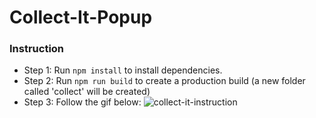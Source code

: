 # Collect-It-Popup

### Instruction

- Step 1: Run `npm install` to install dependencies.
- Step 2: Run `npm run build` to create a production build (a new folder called 'collect' will be created)
- Step 3: Follow the gif below:
  ![collect-it-instruction](https://user-images.githubusercontent.com/19438339/170416879-d06067eb-fbb3-4c3c-8599-e79cb3353b2a.gif)
